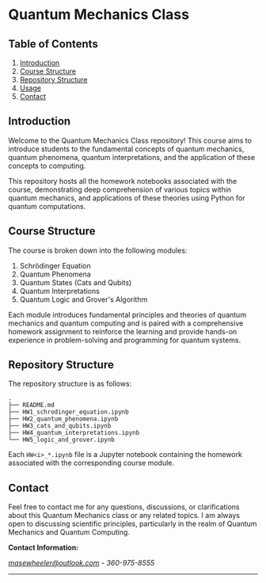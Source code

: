 # Quantum Mechanics Class 

## Table of Contents

1. [Introduction](#Introduction)
2. [Course Structure](#Course-Structure)
3. [Repository Structure](#Repository-Structure)
4. [Usage](#Usage)
5. [Contact](#Contact)

## Introduction

Welcome to the Quantum Mechanics Class repository! This course aims to introduce students to the fundamental concepts of quantum mechanics, quantum phenomena, quantum interpretations, and the application of these concepts to computing.

This repository hosts all the homework notebooks associated with the course, demonstrating deep comprehension of various topics within quantum mechanics, and applications of these theories using Python for quantum computations.

## Course Structure

The course is broken down into the following modules:

1. Schrödinger Equation
2. Quantum Phenomena
3. Quantum States (Cats and Qubits)
4. Quantum Interpretations
5. Quantum Logic and Grover's Algorithm

Each module introduces fundamental principles and theories of quantum mechanics and quantum computing and is paired with a comprehensive homework assignment to reinforce the learning and provide hands-on experience in problem-solving and programming for quantum systems.

## Repository Structure

The repository structure is as follows:

```
.
├── README.md
├── HW1_schrodinger_equation.ipynb
├── HW2_quantum_phenomena.ipynb
├── HW3_cats_and_qubits.ipynb
├── HW4_quantum_interpretations.ipynb
└── HW5_logic_and_grover.ipynb
```

Each `HW<i>_*.ipynb` file is a Jupyter notebook containing the homework associated with the corresponding course module.


## Contact

Feel free to contact me for any questions, discussions, or clarifications about this Quantum Mechanics class or any related topics. I am always open to discussing scientific principles, particularly in the realm of Quantum Mechanics and Quantum Computing.

**Contact Information:**

*masewheeler@outlook.com - 360-975-8555*

---
